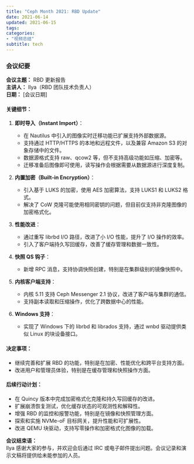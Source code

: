 ```yaml
---
title: "Ceph Month 2021: RBD Update"
date: 2021-06-14
updated: 2021-06-15
tags:
categories:
- "视频总结"
subtitle: tech
---
```



### 会议纪要

**会议主题：** RBD 更新报告  
**主讲人：** Ilya（RBD 团队技术负责人）  
**日期：** [会议日期]  

#### 关键细节：
1. **即时导入（Instant Import）**：
   - 在 Nautilus 中引入的图像实时迁移功能已扩展支持外部数据源。
   - 支持通过 HTTP/HTTPS 的本地和远程文件，以及兼容 Amazon S3 的对象存储中的文件。
   - 数据源格式支持 raw、qcow2 等，但不支持高级功能如压缩、加密等。
   - 迁移准备后图像即可使用，读写操作会根据需要从数据源进行深度复制。

2. **内置加密（Built-in Encryption）**：
   - 引入基于 LUKS 的加密，使用 AES 加密算法，支持 LUKS1 和 LUKS2 格式。
   - 解决了 CoW 克隆可能使用相同密钥的问题，但目前仅支持非克隆图像的加密格式化。

3. **性能改进**：
   - 通过重写 librbd I/O 路径，改进了小 I/O 性能，提升了 I/O 操作的效率。
   - 引入了客户端持久写回缓存，改善了缓存管理和数据一致性。

4. **快照 QS 钩子**：
   - 新增 RPC 消息，支持协调快照创建，特别是在集群级别的镜像快照中。

5. **内核客户端支持**：
   - 内核 5.11 支持 Ceph Messenger 2.1 协议，改进了客户端与集群的通信。
   - 支持副本读取和压缩操作，优化了跨数据中心的性能。

6. **Windows 支持**：
   - 实现了 Windows 下的 librbd 和 librados 支持，通过 wnbd 驱动提供类似 Linux 的块设备接口。

#### 决定事项：
- 继续完善和扩展 RBD 的功能，特别是在加密、性能优化和跨平台支持方面。
- 改进用户和管理员体验，特别是在缓存管理和快照操作方面。

#### 后续行动计划：
- 在 Quincy 版本中完成加密格式化克隆和持久写回缓存的改进。
- 扩展崩溃恢复测试，优化缓存状态的可观测性和解释性。
- 增强 RBD 的监控和报警功能，特别是在镜像和快照管理方面。
- 探索和实施 NVMe-oF 目标网关，提升性能和可扩展性。
- 改进 QEMU 块驱动，支持写零操作和加密格式化图像的加载。

**会议结束语：**  
Ilya 感谢大家的参与，并欢迎会后通过 IRC 或电子邮件提出问题。会议记录和演示文稿将提供给未能参加的人员。